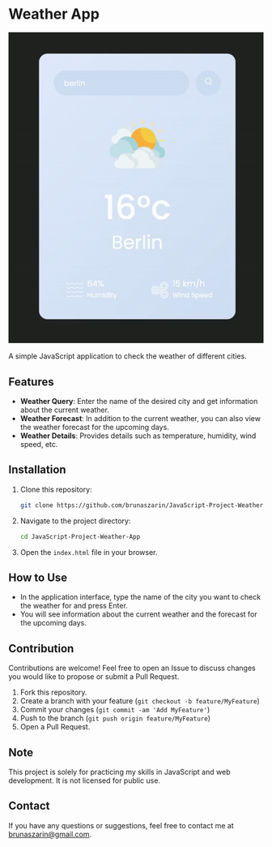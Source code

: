 # Weather App

![Weather App Demo](https://github.com/brunaszarin/JavaScript-Project-Weather-App/blob/main/demo.gif.gif)

A simple JavaScript application to check the weather of different cities.

## Features

- **Weather Query**: Enter the name of the desired city and get information about the current weather.
- **Weather Forecast**: In addition to the current weather, you can also view the weather forecast for the upcoming days.
- **Weather Details**: Provides details such as temperature, humidity, wind speed, etc.

## Installation

1. Clone this repository:
   ```bash
   git clone https://github.com/brunaszarin/JavaScript-Project-Weather-App.git
   ```

2. Navigate to the project directory:
   ```bash
   cd JavaScript-Project-Weather-App
   ```

3. Open the `index.html` file in your browser.

## How to Use

- In the application interface, type the name of the city you want to check the weather for and press Enter.
- You will see information about the current weather and the forecast for the upcoming days.

## Contribution

Contributions are welcome! Feel free to open an Issue to discuss changes you would like to propose or submit a Pull Request.

1. Fork this repository.
2. Create a branch with your feature (`git checkout -b feature/MyFeature`)
3. Commit your changes (`git commit -am 'Add MyFeature'`)
4. Push to the branch (`git push origin feature/MyFeature`)
5. Open a Pull Request.

## Note

This project is solely for practicing my skills in JavaScript and web development. It is not licensed for public use.

## Contact

If you have any questions or suggestions, feel free to contact me at [brunaszarin@gmail.com](mailto:brunaszarin@gmail.com).
